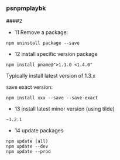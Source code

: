 ### psnpmplaybk
####2
- 11
Remove a package:
```
npm uninstall package --save
```
- 12 
install specific version package
```
npm install pname@">1.1.0 <1.4.0" 
```
Typically install latest version of 1.3.x

save exact version:
```
npm install xxx --save --save-exact
```
- 13
install latest minor version (using tilde)
``` 
~1.2.1
```
- 14
update packages
```
npm update (all)
npm update --dev
npm update --prod
```
